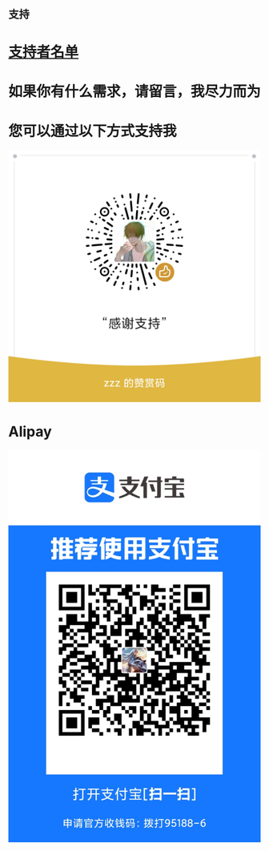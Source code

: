 ## 支持
 # [支持者名单](https://github.com/wilinz/Sponsor/blob/main/sponsor.list)
 # 如果你有什么需求，请留言，我尽力而为
 # 您可以通过以下方式支持我
  ![赞赏码](reward_qrcode_wilinz.png)
 # Alipay
 ![支付宝](alipay.jpg)
